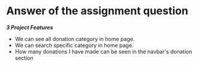 # Answer of the assignment question

***3 Project Features***

- We can see all donation category in home page. 
- We can search specific category in home page.
- How many donations I have made can be seen in the navbar's donation section
